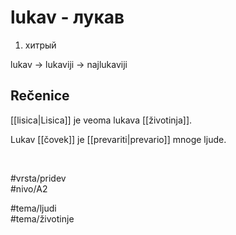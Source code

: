 # lukav - лукав

1. хитрый  

lukav → lukaviji → najlukaviji  

## Rečenice

[[lisica|Lisica]] je veoma lukava [[životinja]].  

Lukav [[čovek]] je [[prevariti|prevario]] mnoge ljude.  

<br>

#vrsta/pridev  
#nivo/A2  

#tema/ljudi  
#tema/životinje  
